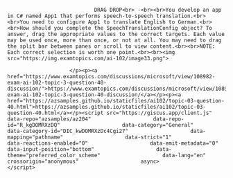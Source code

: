 <p class="card-text">
							
								DRAG DROP<br> -<br><br>You develop an app in C# named App1 that performs speech-to-speech translation.<br><br>You need to configure App1 to translate English to German.<br><br>How should you complete the SpeechTranslationConfig object? To answer, drag the appropriate values to the correct targets. Each value may be used once, more than once, or not at all. You may need to drag the split bar between panes or scroll to view content.<br><br>NOTE: Each correct selection is worth one point.<br><br><img src="https://img.examtopics.com/ai-102/image33.png">
							
						</p><p><a href="https://www.examtopics.com/discussions/microsoft/view/108982-exam-ai-102-topic-3-question-40-discussion/">https://www.examtopics.com/discussions/microsoft/view/108982-exam-ai-102-topic-3-question-40-discussion/</a></p><p><a href="https://azsamples.github.io/staticfiles/ai102/topic-03-question-40.html">https://azsamples.github.io/staticfiles/ai102/topic-03-question-40.html</a></p><script src="https://giscus.app/client.js"                    data-repo="azsamples/az204"                    data-repo-id="R_kgDOMRXzDQ"                    data-category="General"                    data-category-id="DIC_kwDOMRXzDc4Cgi27"                    data-mapping="pathname"                    data-strict="1"                    data-reactions-enabled="0"                    data-emit-metadata="0"                    data-input-position="bottom"                    data-theme="preferred_color_scheme"                    data-lang="en"                    crossorigin="anonymous"                    async>                    </script>